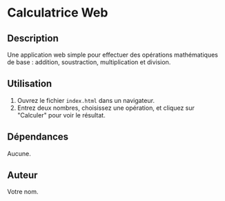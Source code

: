 # Calculatrice Web

## Description
Une application web simple pour effectuer des opérations mathématiques de base : addition, soustraction, multiplication et division.

## Utilisation
1. Ouvrez le fichier `index.html` dans un navigateur.
2. Entrez deux nombres, choisissez une opération, et cliquez sur "Calculer" pour voir le résultat.

## Dépendances
Aucune.

## Auteur
Votre nom.
 